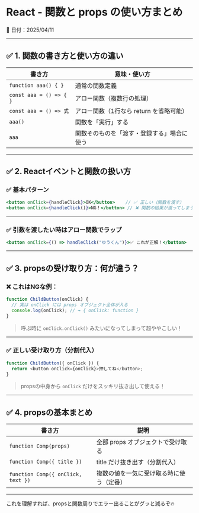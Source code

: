 # React - 関数と props の使い方まとめ
📅 日付：2025/04/11

---

## ✅ 1. 関数の書き方と使い方の違い

| 書き方                          | 意味・使い方                                       |
|-------------------------------|--------------------------------------------------|
| `function aaa() { }`        | 通常の関数定義                                   |
| `const aaa = () => { }`     | アロー関数（複数行の処理）                        |
| `const aaa = () => 式`        | アロー関数（1行なら return を省略可能）            |
| `aaa()`                       | 関数を「実行」する                               |
| `aaa`                         | 関数そのものを「渡す・登録する」場合に使う         |

---

## ✅ 2. Reactイベントと関数の扱い方

### ✅ 基本パターン

```jsx
<button onClick={handleClick}>OK</button>    // ✅ 正しい（関数を渡す）
<button onClick={handleClick()}>NG！</button> // ❌ 関数の結果が渡ってしまう（即実行）
```

---

### ✅ 引数を渡したい時はアロー関数でラップ

```jsx
<button onClick={() => handleClick("ゆうくん")}>✅ これが正解！</button>
```

---

## ✅ 3. propsの受け取り方：何が違う？

### ❌ これはNGな例：

```js
function ChildButton(onClick) {
  // 実は onClick には props オブジェクト全体が入る
  console.log(onClick); // → { onClick: function }
}
```

> 呼ぶ時に `onClick.onClick()` みたいになってしまって超ややこしい！

---

### ✅ 正しい受け取り方（分割代入）

```js
function ChildButton({ onClick }) {
  return <button onClick={onClick}>押してね</button>;
}
```

> propsの中身から `onClick` だけをスッキリ抜き出して使える！

---

## ✅ 4. propsの基本まとめ

| 書き方                         | 説明 |
|------------------------------|------|
| `function Comp(props)`       | 全部 props オブジェクトで受け取る |
| `function Comp({ title })` | title だけ抜き出す（分割代入） |
| `function Comp({ onClick, text })` | 複数の値を一気に受け取る時に使う（定番） |

---

これを理解すれば、propsと関数周りでエラー出ることがグッと減るぞ🔥
